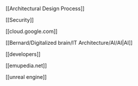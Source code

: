   

[[Architectural Design Process]]

[[Security]]

[[cloud.google.com]]

[[Bernard/Digitalized brain/IT Architecture/AI/AI|AI]]

[[developers]]

[[emupedia.net]]

[[unreal engine]]